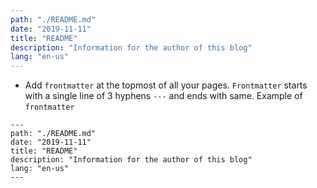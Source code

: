 ```yaml
---
path: "./README.md"
date: "2019-11-11"
title: "README"
description: "Information for the author of this blog"
lang: "en-us"
---
```


- Add `frontmatter` at the topmost of all your pages. `Frontmatter` starts with
a single line of 3 hyphens `---` and ends with same. Example of `frontmatter`

```
---
path: "./README.md"
date: "2019-11-11"
title: "README"
description: "Information for the author of this blog"
lang: "en-us"
---
```
